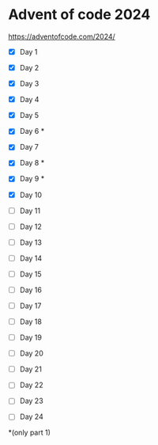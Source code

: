 # Advent of code 2024
https://adventofcode.com/2024/
- [X] Day 1
- [X] Day 2
- [X] Day 3
- [X] Day 4
- [X] Day 5
- [X] Day 6 *
- [X] Day 7
- [X] Day 8 *
- [X] Day 9 *
- [X] Day 10
- [ ] Day 11
- [ ] Day 12
- [ ] Day 13
- [ ] Day 14
- [ ] Day 15
- [ ] Day 16
- [ ] Day 17
- [ ] Day 18
- [ ] Day 19
- [ ] Day 20
- [ ] Day 21
- [ ] Day 22
- [ ] Day 23
- [ ] Day 24


*(only part 1)
